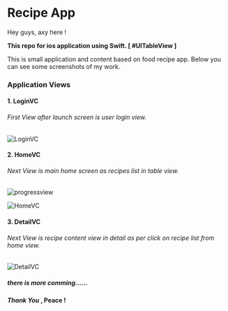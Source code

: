 # Recipe App

Hey guys, axy here !

__This repo for ios application using Swift. [ #UITableView ]__

This is small application and content based on food recipe app. Below you can see some screenshots of my work.

### Application Views
#### 1. LoginVC
###### First View after launch screen is user login view.
![LoginVC](https://user-images.githubusercontent.com/52463851/123903239-f213d680-d98b-11eb-85e8-3827435843da.png)


#### 2. HomeVC
###### Next View is main home screen as recipes list in table view.
![progressview](https://user-images.githubusercontent.com/52463851/123903334-225b7500-d98c-11eb-95c6-3cf584bbf3aa.png)

![HomeVC](https://user-images.githubusercontent.com/52463851/123903365-33a48180-d98c-11eb-9186-00a7bcbaa922.png)

#### 3. DetailVC
###### Next View is recipe content view in detail as per click on recipe list from home view.
![DetailVC](https://user-images.githubusercontent.com/52463851/123903544-83834880-d98c-11eb-953f-2494561d2be3.png)

##### there is more comming......

___Thank You_ , Peace !__
